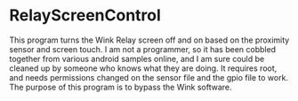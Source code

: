 # RelayScreenControl

This program turns the Wink Relay screen off and on based on the proximity sensor and screen touch.  I am not a programmer, so it has been cobbled together from various android samples online, and I am sure could be cleaned up by someone who knows what they are doing.  It requires root, and needs permissions changed on the sensor file and the gpio file to work.  The purpose of this program is to bypass the Wink software.
